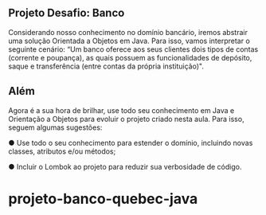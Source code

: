 ## Projeto Desafio: Banco

Considerando nosso conhecimento no domínio bancário, iremos abstrair uma solução Orientada a Objetos em Java. 
Para isso, vamos interpretar o seguinte cenário:
“Um banco oferece aos seus clientes dois tipos de 
contas (corrente e poupança), as quais possuem as 
funcionalidades de depósito, saque e transferência 
(entre contas da própria instituição)".

## Além

Agora é a sua hora de brilhar, use todo seu conhecimento em Java e Orientação a Objetos para evoluir o projeto criado nesta aula. Para isso, seguem algumas sugestões:

● Use todo o seu conhecimento para estender o domínio, incluindo novas classes, atributos e/ou métodos;

● Incluir o Lombok ao projeto para reduzir sua verbosidade 
de código.
# projeto-banco-quebec-java

